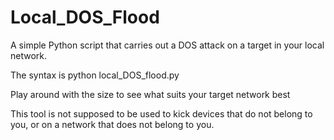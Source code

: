 # Local_DOS_Flood
A simple Python script that carries out a DOS attack on a target in your local network. 

The syntax is 
python local_DOS_flood.py <Local IP of target>

Play around with the size to see what suits your target network best

This tool is not supposed to be used to kick devices that do not belong to you, or on a network that does not belong to you.
